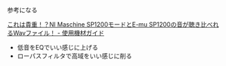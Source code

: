 参考になる

[これは貴重！？NI Maschine SP1200モードとE-mu SP1200の音が聴き比べれるWavファイル！ - 使用機材ガイド](http://kizai.afro-info.net/gakki-news/6114.html)

* 低音をEQでいい感じに上げる
* ローパスフィルタで高域をいい感じに削る

